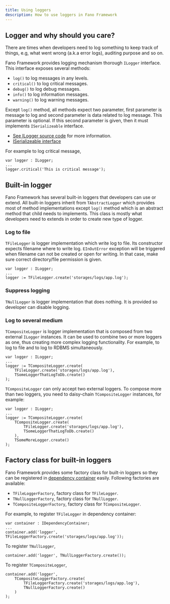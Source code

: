 ```yaml
---
title: Using loggers
description: How to use loggers in Fano Framework
---
```


## Logger and why should you care?

There are times when developers need to log something to keep track of things, e.g,
what went wrong (a.k.a error logs), auditing purpose and so on.

Fano Framework provides logging mechanism thorough `ILogger` interface. This interface exposes several methods:

- `log()` to log messages in any levels.
- `critical()` to log critical messages.
- `debug()` to log debug messages.
- `info()` to log information messages.
- `warning()` to log warning messages.

Except `log()` method, all methods expect two parameter, first parameter is message to log and second parameter is data related to log message. This parameter is optional. If this second parameter is given, then it must implements
`ISerializeable` interface.

- [See ILogger source code](https://github.com/fanoframework/fano/blob/master/Libs/Logger/Contracts/LoggerIntf.pas) for more information.
- [ISerializeable interface](https://github.com/fanoframework/fano/blob/master/Core/Contracts/SerializeableIntf.pas)

For example to log critical message,

```
var logger : ILogger;
...
logger.critical('This is critical message');
```


## Built-in logger

Fano Framework has several built-in loggers that developers can use or extend.
All built-in loggers inherit from `TAbstractLogger` which provides most of method implementations except `log()` method which is an abstract method that child needs to implements. This class is mostly what developers need to extends in order to create new type of logger.

### Log to file

`TFileLogger` is logger implementation which write log to file. Its constructor expects filename where to write log. `EInOutError` exception will be triggered when
filename can not be created or open for writing. In that case, make sure correct
directory/file permission is given.

```
var logger : ILogger;
...
logger := TFileLogger.create('storages/logs/app.log');
```

### Suppress logging

`TNullLogger` is logger implementation that does nothing. It is provided so developer can disable logging.

### Log to several medium

`TCompositeLogger` is logger implementation that is composed from two external `ILogger` instances. It can be used to combine two or more loggers as one, thus creating more complex logging functionality. For example, to log to file and to log to RDBMS simultaneously.

```
var logger : ILogger;
...
logger := TCompositeLogger.create(
    TFileLogger.create('storages/logs/app.log'),
    TSomeLoggerThatLogToDb.create()
);
```

`TCompositeLogger` can only accept two external loggers. To compose more than two loggers, you need to daisy-chain `TCompositeLogger` instances, for example:

```
var logger : ILogger;
...
logger := TCompositeLogger.create(
    TCompositeLogger.create(
        TFileLogger.create('storages/logs/app.log'),
        TSomeLoggerThatLogToDb.create()
    ),
    TSomeMoreLogger.create()
);
```

## Factory class for built-in loggers

Fano Framework provides some factory class for built-in loggers so they can
be registered in [dependency container](/dependency-container) easily. Following factories are available:

- `TFileLoggerFactory`, factory class for `TFileLogger`.
- `TNullLoggerFactory`, factory class for `TNullLogger`.
- `TCompositeLoggerFactory`, factory class for `TCompositeLogger`.

For example, to register `TFileLogger` in dependency container:

```
var container : IDependencyContainer;
...
container.add('logger', TFileLoggerFactory.create('storages/logs/app.log'));
```

To register `TNullLogger`,

```
container.add('logger', TNullLoggerFactory.create());
```

To register `TCompositeLogger`,

```
container.add('logger',
    TCompositeLoggerFactory.create(
        TFileLoggerFactory.create('storages/logs/app.log'),
        TNullLoggerFactory.create()
    )
);
```




